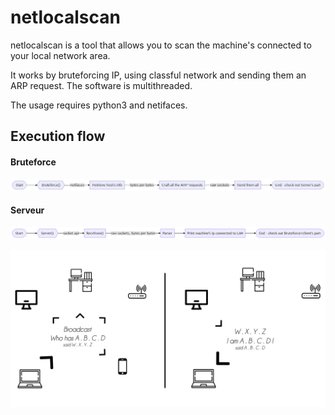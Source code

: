 # netlocalscan

netlocalscan is a tool that allows you to scan the machine's connected to your local network area. 

It works by bruteforcing IP, using classful network and sending them an ARP request. The software is multithreaded.

The usage requires python3 and netifaces.

## Execution flow

#### Bruteforce
![flow chart](./rsrc/bruteforce_chart.jpg)


#### Serveur
![flow chart 2](./rsrc/listener_server_chart.png)

![schema](./rsrc/schema.png)